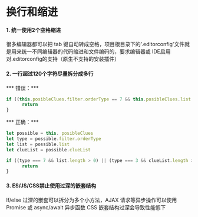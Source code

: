 # 换行和缩进

#### 1. 统一使用2个空格缩进

很多编辑器都可以把 tab 键自动转成空格，项目根目录下的'.editorconfig'文件就是用来统一不同编辑器的代码缩进和文件编码的，要求编辑器或 IDE启用对.editorconfig的支持（原生不支持的安装插件）

#### 2. 一行超过120个字符尽量拆分成多行

*** 错误：***

```javascript
if ((this.posibleClues.filter.orderType == 7 && this.posibleClues.list.length > 0 ) || (this.posibleClues.filter.orderType == 3 && this.posibleClues.list1.length > 0)) {
      return
}
```

*** 正确：***

```javascript
let possible = this. posibleClues
let type = possible.filter.orderType
let list = possible.list 
let clueList = possible.clueList

if ((type === 7 && list.length > 0) || (type === 3 && clueList.length > 0)) {
      return
}
```

#### 3. ES/JS/CSS禁止使用过深的嵌套结构

If/else 过深的嵌套可以拆分为多个小方法，AJAX 请求等异步操作可以使用 Promise 或 async/await 异步函数
CSS 嵌套结构过深会导致性能低下